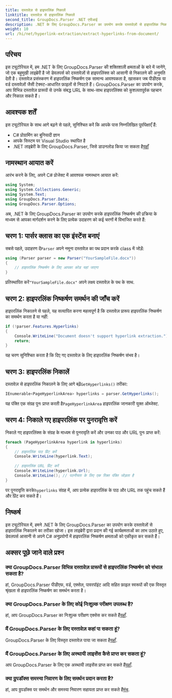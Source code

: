 ```yaml
---
title: दस्तावेज़ से हाइपरलिंक निकालें
linktitle: दस्तावेज़ से हाइपरलिंक निकालें
second_title: GroupDocs.Parser .NET एपीआई
description: .NET के लिए GroupDocs.Parser का उपयोग करके दस्तावेज़ों से हाइपरलिंक निकालने का तरीका जानें। इस सरल गाइड के साथ अपने C# अनुप्रयोगों को बेहतर बनाएँ।
weight: 10
url: /hi/net/hyperlink-extraction/extract-hyperlinks-from-document/
---
```

## परिचय
इस ट्यूटोरियल में, हम .NET के लिए GroupDocs.Parser की शक्तिशाली क्षमताओं के बारे में जानेंगे, जो एक बहुमुखी लाइब्रेरी है जो डेवलपर्स को दस्तावेज़ों से हाइपरलिंक्स को आसानी से निकालने की अनुमति देती है। दस्तावेज़ प्रसंस्करण में हाइपरलिंक निष्कर्षण एक सामान्य आवश्यकता है, खासकर जब पीडीएफ या वर्ड दस्तावेज़ों जैसी टेक्स्ट-आधारित फ़ाइलों से निपटते हैं। GroupDocs.Parser का उपयोग करके, आप विभिन्न दस्तावेज़ प्रारूपों से उनके संबद्ध URL के साथ-साथ हाइपरलिंक्स को कुशलतापूर्वक पहचान और निकाल सकते हैं।
## आवश्यक शर्तें
इस ट्यूटोरियल के साथ आगे बढ़ने से पहले, सुनिश्चित करें कि आपके पास निम्नलिखित पूर्वापेक्षाएँ हैं:
- C# प्रोग्रामिंग का बुनियादी ज्ञान
- आपके सिस्टम पर Visual Studio स्थापित है
-  .NET लाइब्रेरी के लिए GroupDocs.Parser, जिसे डाउनलोड किया जा सकता है[यहाँ](https://releases.groupdocs.com/parser/net/)
## नामस्थान आयात करें
आरंभ करने के लिए, अपने C# प्रोजेक्ट में आवश्यक नामस्थान आयात करें:
```csharp
using System;
using System.Collections.Generic;
using System.Text;
using GroupDocs.Parser.Data;
using GroupDocs.Parser.Options;
```

अब, .NET के लिए GroupDocs.Parser का उपयोग करके हाइपरलिंक निष्कर्षण की प्रक्रिया के माध्यम से आपका मार्गदर्शन करने के लिए प्रत्येक उदाहरण को कई चरणों में विभाजित करते हैं:
## चरण 1: पार्सर क्लास का एक इंस्टेंस बनाएं
 सबसे पहले, उदाहरण दें`Parser` अपने नमूना दस्तावेज़ का पथ प्रदान करके class में जोड़ें:
```csharp
using (Parser parser = new Parser("YourSampleFile.docx"))
{
    // हाइपरलिंक निष्कर्षण के लिए आपका कोड यहां जाएगा
}
```
 प्रतिस्थापित करें`"YourSampleFile.docx"` अपने लक्ष्य दस्तावेज़ के पथ के साथ.
## चरण 2: हाइपरलिंक निष्कर्षण समर्थन की जाँच करें
हाइपरलिंक निकालने से पहले, यह सत्यापित करना महत्वपूर्ण है कि दस्तावेज़ प्रारूप हाइपरलिंक निष्कर्षण का समर्थन करता है या नहीं:
```csharp
if (!parser.Features.Hyperlinks)
{
    Console.WriteLine("Document doesn't support hyperlink extraction.");
    return;
}
```
यह चरण सुनिश्चित करता है कि दिए गए दस्तावेज़ के लिए हाइपरलिंक निष्कर्षण संभव है।
## चरण 3: हाइपरलिंक निकालें
 दस्तावेज़ से हाइपरलिंक निकालने के लिए आगे बढ़ें`GetHyperlinks()` तरीका:
```csharp
IEnumerable<PageHyperlinkArea> hyperlinks = parser.GetHyperlinks();
```
 यह पंक्ति एक संग्रह पुनः प्राप्त करती है`PageHyperlinkArea` हाइपरलिंक जानकारी युक्त ऑब्जेक्ट.
## चरण 4: निकाले गए हाइपरलिंक पर पुनरावृत्ति करें
निकाले गए हाइपरलिंक्स के संग्रह के माध्यम से पुनरावृति करें और उनका पाठ और URL पुनः प्राप्त करें:
```csharp
foreach (PageHyperlinkArea hyperlink in hyperlinks)
{
    // हाइपरलिंक पाठ प्रिंट करें
    Console.WriteLine(hyperlink.Text);
    
    // हाइपरलिंक URL प्रिंट करें
    Console.WriteLine(hyperlink.Url);
    Console.WriteLine(); // पठनीयता के लिए एक रिक्त पंक्ति जोड़ता है
}
```
पर पुनरावृत्ति करके`hyperlinks` संग्रह में, आप प्रत्येक हाइपरलिंक के पाठ और URL तक पहुंच सकते हैं और प्रिंट कर सकते हैं।
## निष्कर्ष
इस ट्यूटोरियल में, हमने .NET के लिए GroupDocs.Parser का उपयोग करके दस्तावेज़ों से हाइपरलिंक निकालने का तरीका खोजा। इस लाइब्रेरी द्वारा प्रदान की गई कार्यक्षमताओं का लाभ उठाते हुए, डेवलपर्स आसानी से अपने C# अनुप्रयोगों में हाइपरलिंक निष्कर्षण क्षमताओं को एकीकृत कर सकते हैं।

## अक्सर पूछे जाने वाले प्रश्न
### क्या GroupDocs.Parser विभिन्न दस्तावेज़ प्रारूपों से हाइपरलिंक निष्कर्षण को संभाल सकता है?
हां, GroupDocs.Parser पीडीएफ, वर्ड, एक्सेल, पावरपॉइंट आदि सहित फ़ाइल स्वरूपों की एक विस्तृत श्रृंखला से हाइपरलिंक निष्कर्षण का समर्थन करता है।
### क्या GroupDocs.Parser के लिए कोई निःशुल्क परीक्षण उपलब्ध है?
 हां, आप GroupDocs.Parser का निःशुल्क परीक्षण एक्सेस कर सकते हैं[यहाँ](https://releases.groupdocs.com/).
### मैं GroupDocs.Parser के लिए दस्तावेज़ कहां पा सकता हूं?
 GroupDocs.Parser के लिए विस्तृत दस्तावेज़ पाया जा सकता है[यहाँ](https://tutorials.groupdocs.com/parser/net/).
### मैं GroupDocs.Parser के लिए अस्थायी लाइसेंस कैसे प्राप्त कर सकता हूं?
 आप GroupDocs.Parser के लिए एक अस्थायी लाइसेंस प्राप्त कर सकते हैं[यहाँ](https://purchase.groupdocs.com/temporary-license/).
### क्या ग्रुपडॉक्स समस्या निवारण के लिए समर्थन प्रदान करता है?
 हां, आप ग्रुपडॉक्स पर समर्थन और समस्या निवारण सहायता प्राप्त कर सकते हैं[मंच](https://forum.groupdocs.com/c/parser/17).